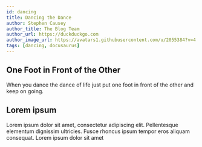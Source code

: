 ```yaml
---
id: dancing
title: Dancing the Dance
author: Stephen Causey
author_title: The Blog Team
author_url: https://duckduckgo.com
author_image_url: https://avatars1.githubusercontent.com/u/2055384?v=4
tags: [dancing, docusaurus]
---
```

## One Foot in Front of the Other

When you dance the dance of life just put one foot in front of the other and keep on going.

## Lorem ipsum

Lorem ipsum dolor sit amet, consectetur adipiscing elit. Pellentesque elementum dignissim ultricies. Fusce rhoncus ipsum tempor eros aliquam consequat. Lorem ipsum dolor sit amet
